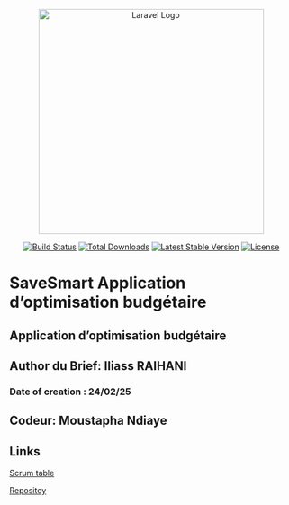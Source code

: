<p align="center"><a href="https://laravel.com" target="_blank"><img src="https://raw.githubusercontent.com/laravel/art/master/logo-lockup/5%20SVG/2%20CMYK/1%20Full%20Color/laravel-logolockup-cmyk-red.svg" width="400" alt="Laravel Logo"></a></p>

<p align="center">
<a href="https://github.com/laravel/framework/actions"><img src="https://github.com/laravel/framework/workflows/tests/badge.svg" alt="Build Status"></a>
<a href="https://packagist.org/packages/laravel/framework"><img src="https://img.shields.io/packagist/dt/laravel/framework" alt="Total Downloads"></a>
<a href="https://packagist.org/packages/laravel/framework"><img src="https://img.shields.io/packagist/v/laravel/framework" alt="Latest Stable Version"></a>
<a href="https://packagist.org/packages/laravel/framework"><img src="https://img.shields.io/packagist/l/laravel/framework" alt="License"></a>
</p>

# SaveSmart Application d’optimisation budgétaire

## Application d’optimisation budgétaire

## Author du Brief: Iliass RAIHANI

### Date of creation : 24/02/25

## Codeur: Moustapha Ndiaye

## Links

[Scrum table](https://trello.com/invite/b/67bc4175376876245c9efa04/ATTIabcaf15da6f9e82674b135b618b38c26080DB1C7/savesmart)

[Repositoy](https://github.com/Youcode-Classe-E-2024-2025/Moustapha-Ndiaye-SaveSmart.git)




